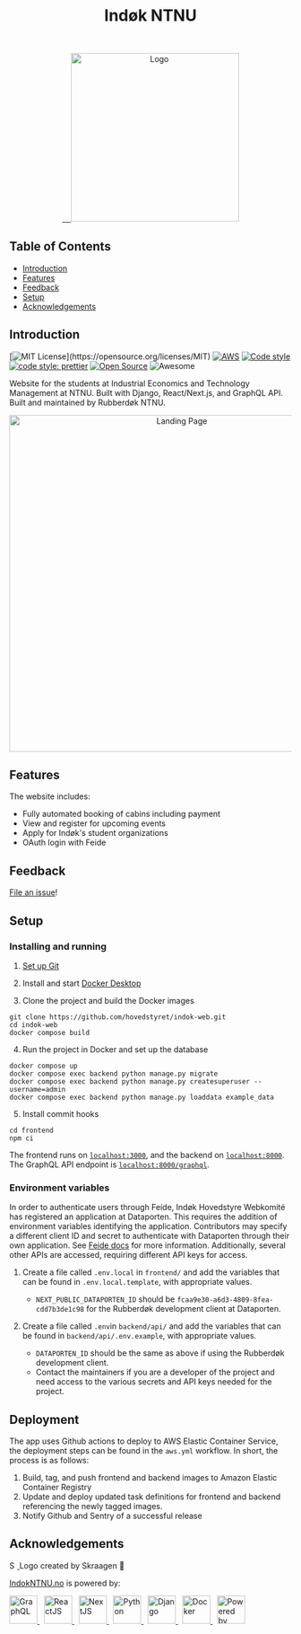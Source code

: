 <h1 align="center">Indøk NTNU</h1><br>
<p align="center">
  <a href="https://www.indokntnu.no/">
    &nbsp;&nbsp;&nbsp;&nbsp;<img alt="Logo" title="Rubberdøk" src="https://github.com/hovedstyret/indok-web/blob/docs/assets/logo_black.svg" width="300">
  </a>
</p>

## Table of Contents

- [Introduction](#introduction)
- [Features](#features)
- [Feedback](#feedback)
- [Setup](#setup)
- [Acknowledgements](#acknowledgements)

## Introduction

[![MIT License](https://img.shields.io/apm/l/atomic-design-ui.svg?)](https://opensource.org/licenses/MIT)
[![AWS](https://github.com/hovedstyret/indok-web/actions/workflows/aws.yml/badge.svg)](https://github.com/hovedstyret/indok-web/actions/workflows/aws.yml)
[![Code style](https://img.shields.io/badge/code%20style-black-black?style=flat)](https://github.com/psf/black)
[![code style: prettier](https://img.shields.io/badge/code_style-prettier-ff69b4.svg?style=flat)](https://github.com/prettier/prettier)
[![Open Source](https://badges.frapsoft.com/os/v1/open-source.svg?v=103)](https://opensource.org/)
![Awesome](https://cdn.rawgit.com/sindresorhus/awesome/d7305f38d29fed78fa85652e3a63e154dd8e8829/media/badge.svg)

Website for the students at Industrial Economics and Technology Management at NTNU. Built with Django, React/Next.js, and GraphQL API. Built and maintained by Rubberdøk NTNU.

<p align="center">
  <a href="https://www.indokntnu.no/">
    <img alt="Landing Page" title="Indøk NTNU" src="https://github.com/hovedstyret/indok-web/blob/docs/assets/Index.png" width="600">
  </a>
</p>

## Features

The website includes:

- Fully automated booking of cabins including payment
- View and register for upcoming events
- Apply for Indøk's student organizations
- OAuth login with Feide

## Feedback

[File an issue](https://github.com/hovedstyret/indok-web/issues/new)!

## Setup

### Installing and running

1. [Set up Git](https://docs.github.com/en/get-started/quickstart/set-up-git)

2. Install and start [Docker Desktop](https://www.docker.com/products/docker-desktop)

3. Clone the project and build the Docker images

```
git clone https://github.com/hovedstyret/indok-web.git
cd indok-web
docker compose build
```

4. Run the project in Docker and set up the database

```
docker compose up
docker compose exec backend python manage.py migrate
docker compose exec backend python manage.py createsuperuser --username=admin
docker compose exec backend python manage.py loaddata example_data
```

5. Install commit hooks

```
cd frontend
npm ci
```

The frontend runs on [`localhost:3000`](localhost:3000), and the backend on [`localhost:8000`](localhost:8000). The GraphQL API endpoint is [`localhost:8000/graphql`](localhost:8000/graphql).

### Environment variables

In order to authenticate users through Feide, Indøk Hovedstyre Webkomité has registered an application at Dataporten. This requires the addition of environment variables identifying the application. Contributors may specify a different client ID and secret to authenticate with Dataporten through their own application. See [Feide docs](https://docs.feide.no/service_providers/index.html) for more information. Additionally, several other APIs are accessed, requiring different API keys for access.

1. Create a file called `.env.local` in `frontend/` and add the variables that can be found in `.env.local.template`, with appropriate values.

   - `NEXT_PUBLIC_DATAPORTEN_ID` should be `fcaa9e30-a6d3-4809-8fea-cdd7b3de1c98` for the Rubberdøk development client at Dataporten.

2. Create a file called `.env`in `backend/api/` and add the variables that can be found in `backend/api/.env.example`, with appropriate values.

   - `DATAPORTEN_ID` should be the same as above if using the Rubberdøk development client.
   - Contact the maintainers if you are a developer of the project and need access to the various secrets and API keys needed for the project.

## Deployment

The app uses Github actions to deploy to AWS Elastic Container Service, the deployment steps can be found in the `aws.yml` workflow.
In short, the process is as follows:

1.  Build, tag, and push frontend and backend images to Amazon Elastic Container Registry
2.  Update and deploy updated task definitions for frontend and backend referencing the newly tagged images.
3.  Notify Github and Sentry of a successful release

## Acknowledgements

<p float="left">
  <a href="https://github.com/Skraagen">
    <img alt="Skraagen" src="https://avatars1.githubusercontent.com/u/18050179?s=400&v=4" width="14">
  </a>
  Logo created by Skraagen 🦆
</p>

[IndokNTNU.no](https://www.indokntnu.no) is powered by:

<p float="left">
  <a href="https://graphql.org/">
     <img alt="GraphQL" src="https://upload.wikimedia.org/wikipedia/commons/1/17/GraphQL_Logo.svg" height="50">
  </a>
  &nbsp;
  <a href="https://reactjs.org">
    <img alt="ReactJS" src="https://upload.wikimedia.org/wikipedia/commons/a/a7/React-icon.svg" height="50">
  </a>
  &nbsp;
  <a href="https://nextjs.org">
    <img alt="NextJS" src="https://upload.wikimedia.org/wikipedia/commons/8/8e/Nextjs-logo.svg" height="50">
  </a>
  &nbsp;
  <a href="https://www.python.org">
    <img alt="Python" src="https://upload.wikimedia.org/wikipedia/commons/c/c3/Python-logo-notext.svg" height="50">
  </a>
  &nbsp;
  <a href="https://www.djangoproject.com">
    <img alt="Django" src="https://upload.wikimedia.org/wikipedia/commons/7/75/Django_logo.svg" height="50">
  </a>
  &nbsp;
  <a href="https://www.docker.com">
    <img alt="Docker" src="https://www.docker.com/sites/default/files/d8/styles/role_icon/public/2019-07/vertical-logo-monochromatic.png?itok=erja9lKc" height="50">
  </a>
  &nbsp;
  <a href="https://aws.amazon.com/">
    <img src="https://d0.awsstatic.com/logos/powered-by-aws.png" alt="Powered by AWS Cloud Computing", height="50">
  </a>
</p>
